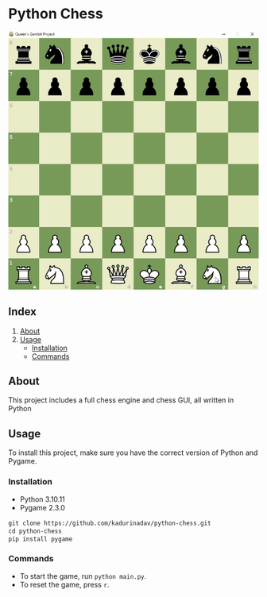 
# Python Chess

<p align="center">
<img src="animation.gif"/>
</p>

## Index
1. [About](#about)
2. [Usage](#usage)
    * [Installation](#installation)
    * [Commands](#commands)


<a name="about"></a>
## About
This project includes a full chess engine and chess GUI, all written in Python

<a name="usage"></a>
## Usage
To install this project, make sure you have the correct version of Python and Pygame.

<a name="installation"></a>
### Installation
- Python 3.10.11
- Pygame 2.3.0
```
git clone https://github.com/kadurinadav/python-chess.git
cd python-chess
pip install pygame
```

<a name="commands"></a>
### Commands
- To start the game, run `python main.py`.
- To reset the game, press `r`.